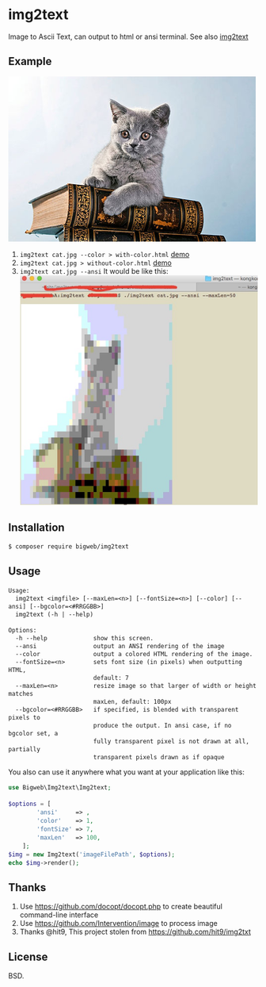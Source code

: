img2text
=======

Image to Ascii Text, can output to html or ansi terminal.
See also [img2text](https://github.com/dhlwing/gif2text)


Example
-------

![](cat.jpg)


1. `img2text cat.jpg --color > with-color.html` [demo](http://dhlwing.github.io/img2text/color.html)
2. `img2text cat.jpg > without-color.html` [demo](http://dhlwing.github.io/img2text/nocolor.html)
3. `img2text cat.jpg --ansi`
It would be like this:
![](example/ansi.png)

Installation
------------

```bash
$ composer require bigweb/img2text
```

Usage
-----

```
Usage:
  img2text <imgfile> [--maxLen=<n>] [--fontSize=<n>] [--color] [--ansi] [--bgcolor=<#RRGGBB>]
  img2text (-h | --help)

Options:
  -h --help             show this screen.
  --ansi                output an ANSI rendering of the image
  --color               output a colored HTML rendering of the image.
  --fontSize=<n>        sets font size (in pixels) when outputting HTML,
                        default: 7
  --maxLen=<n>          resize image so that larger of width or height matches
                        maxLen, default: 100px
  --bgcolor=<#RRGGBB>   if specified, is blended with transparent pixels to
                        produce the output. In ansi case, if no bgcolor set, a
                        fully transparent pixel is not drawn at all, partially
                        transparent pixels drawn as if opaque
```

You also can use it anywhere what you want at your application like this:

```php
use Bigweb\Img2text\Img2text;

$options = [
        'ansi'     => ,
        'color'    => 1,
        'fontSize' => 7,
        'maxLen'   => 100,
    ];
$img = new Img2text('imageFilePath', $options);
echo $img->render();
```

Thanks
------
1. Use https://github.com/docopt/docopt.php to create beautiful command-line interface
2. Use https://github.com/Intervention/image to process image
3. Thanks @hit9, This project stolen from  https://github.com/hit9/img2txt

License
-------

BSD.

